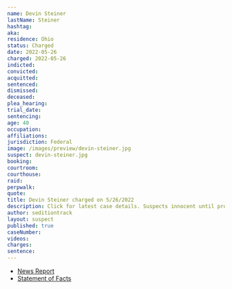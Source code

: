 ```yaml
---
name: Devin Steiner
lastName: Steiner
hashtag:
aka:
residence: Ohio
status: Charged
date: 2022-05-26
charged: 2022-05-26
indicted:
convicted:
acquitted:
sentenced:
dismissed:
deceased:
plea_hearing:
trial_date:
sentencing:
age: 40
occupation:
affiliations:
jurisdiction: Federal
image: /images/preview/devin-steiner.jpg
suspect: devin-steiner.jpg
booking:
courtroom:
courthouse:
raid:
perpwalk:
quote:
title: Devin Steiner charged on 5/26/2022
description: Click for latest case details. Suspects innocent until proven guilty.
author: seditiontrack
layout: suspect
published: true
caseNumber:
videos:
charges:
sentence:
---
```


- [News Report](https://www.beaconjournal.com/story/news/2022/05/26/devin-steiner-wooster-ohio-charged-breaching-us-capitol-jan-6-2021-insurrection/9941693002/)
- [Statement of Facts](https://storage.courtlistener.com/recap/gov.uscourts.ohnd.287962/gov.uscourts.ohnd.287962.1.1.pdf)
